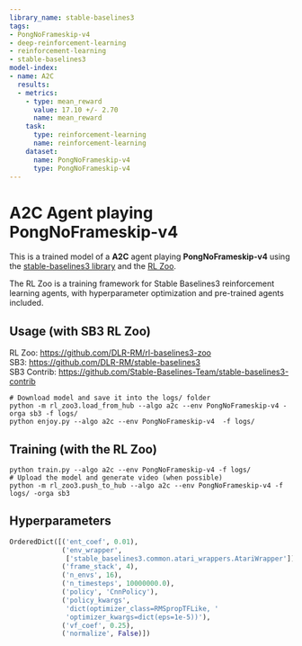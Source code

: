 ```yaml
---
library_name: stable-baselines3
tags:
- PongNoFrameskip-v4
- deep-reinforcement-learning
- reinforcement-learning
- stable-baselines3
model-index:
- name: A2C
  results:
  - metrics:
    - type: mean_reward
      value: 17.10 +/- 2.70
      name: mean_reward
    task:
      type: reinforcement-learning
      name: reinforcement-learning
    dataset:
      name: PongNoFrameskip-v4
      type: PongNoFrameskip-v4
---
```


# **A2C** Agent playing **PongNoFrameskip-v4**
This is a trained model of a **A2C** agent playing **PongNoFrameskip-v4**
using the [stable-baselines3 library](https://github.com/DLR-RM/stable-baselines3)
and the [RL Zoo](https://github.com/DLR-RM/rl-baselines3-zoo).

The RL Zoo is a training framework for Stable Baselines3
reinforcement learning agents,
with hyperparameter optimization and pre-trained agents included.

## Usage (with SB3 RL Zoo)

RL Zoo: https://github.com/DLR-RM/rl-baselines3-zoo<br/>
SB3: https://github.com/DLR-RM/stable-baselines3<br/>
SB3 Contrib: https://github.com/Stable-Baselines-Team/stable-baselines3-contrib

```
# Download model and save it into the logs/ folder
python -m rl_zoo3.load_from_hub --algo a2c --env PongNoFrameskip-v4 -orga sb3 -f logs/
python enjoy.py --algo a2c --env PongNoFrameskip-v4  -f logs/
```

## Training (with the RL Zoo)
```
python train.py --algo a2c --env PongNoFrameskip-v4 -f logs/
# Upload the model and generate video (when possible)
python -m rl_zoo3.push_to_hub --algo a2c --env PongNoFrameskip-v4 -f logs/ -orga sb3
```

## Hyperparameters
```python
OrderedDict([('ent_coef', 0.01),
             ('env_wrapper',
              ['stable_baselines3.common.atari_wrappers.AtariWrapper']),
             ('frame_stack', 4),
             ('n_envs', 16),
             ('n_timesteps', 10000000.0),
             ('policy', 'CnnPolicy'),
             ('policy_kwargs',
              'dict(optimizer_class=RMSpropTFLike, '
              'optimizer_kwargs=dict(eps=1e-5))'),
             ('vf_coef', 0.25),
             ('normalize', False)])
```
